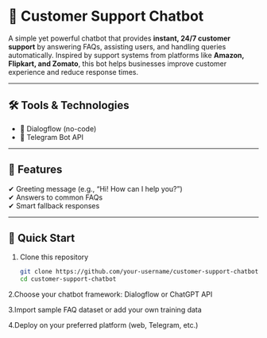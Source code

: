 # 💬 Customer Support Chatbot  

A simple yet powerful chatbot that provides **instant, 24/7 customer support** by answering FAQs, assisting users, and handling queries automatically. Inspired by support systems from platforms like **Amazon, Flipkart, and Zomato**, this bot helps businesses improve customer experience and reduce response times.  

---


## 🛠️ Tools & Technologies  
- 🔧 Dialogflow (no-code)   
- 💬 Telegram Bot API   


---

## 🔑 Features  
✔ Greeting message (e.g., “Hi! How can I help you?”)  
✔ Answers to common FAQs  
✔ Smart fallback responses  


---

## 🚀 Quick Start  
1. Clone this repository  
   ```bash
   git clone https://github.com/your-username/customer-support-chatbot.git
   cd customer-support-chatbot
   
2.Choose your chatbot framework: Dialogflow or ChatGPT API

3.Import sample FAQ dataset or add your own training data

4.Deploy on your preferred platform (web, Telegram, etc.)
